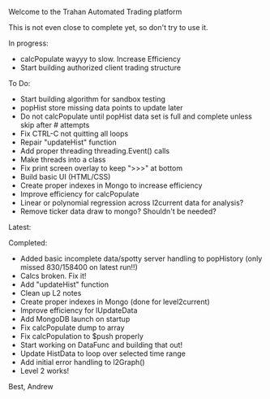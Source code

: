Welcome to the Trahan Automated Trading platform

This is not even close to complete yet, so don't try to use it.

In progress:
- calcPopulate wayyy to slow. Increase Efficiency
- Start building authorized client trading structure

To Do:
- Start building algorithm for sandbox testing
- popHist store missing data points to update later
- Do not calcPopulate until popHist data set is full and complete unless skip after # attempts
- Fix CTRL-C not quitting all loops
- Repair "updateHist" function
- Add proper threading threading.Event() calls
- Make threads into a class
- Fix print screen overlay to keep ">>>" at bottom
- Build basic UI (HTML/CSS)
- Create proper indexes in Mongo to increase efficiency
- Improve efficiency for calcPopulate
- Linear or polynomial regression across l2current data for analysis?
- Remove ticker data draw to mongo? Shouldn't be needed?

Latest:

Completed:
- Added basic incomplete data/spotty server handling to popHistory
    (only missed 830/158400 on latest run!!)
- Calcs broken. Fix it!
- Add "updateHist" function
- Clean up L2 notes
- Create proper indexes in Mongo (done for level2current)
- Improve efficiency for lUpdateData
- Add MongoDB launch on startup
- Fix calcPopulate dump to array
- Fix calcPopulation to $push properly
- Start working on DataFunc and building that out!
- Update HistData to loop over selected time range
- Add initial error handling to l2Graph()
- Level 2 works!

Best,
Andrew
